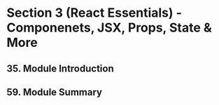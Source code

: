 # Section 3 (React Essentials) - Componenets, JSX, Props, State & More

## 35. Module Introduction

## 59. Module Summary
